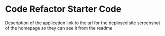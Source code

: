 # Code Refactor Starter Code
Description of the application
link to the url for the deployed site
screenshot of the homepage so they can see it from the readme
